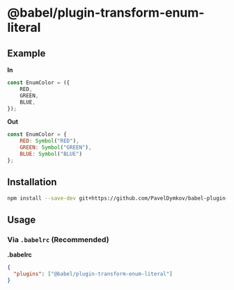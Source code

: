 # @babel/plugin-transform-enum-literal

## Example

**In**

```javascript
const EnumColor = ({
    RED,
    GREEN,
    BLUE,
});
```

**Out**

```javascript
const EnumColor = {
    RED: Symbol("RED"),
    GREEN: Symbol("GREEN"),
    BLUE: Symbol("BLUE")
};
```

## Installation

```sh
npm install --save-dev git+https://github.com/PavelDymkov/babel-plugin-transform-enum-literal.git
```

## Usage

### Via `.babelrc` (Recommended)

**.babelrc**

```json
{
  "plugins": ["@babel/plugin-transform-enum-literal"]
}
```

